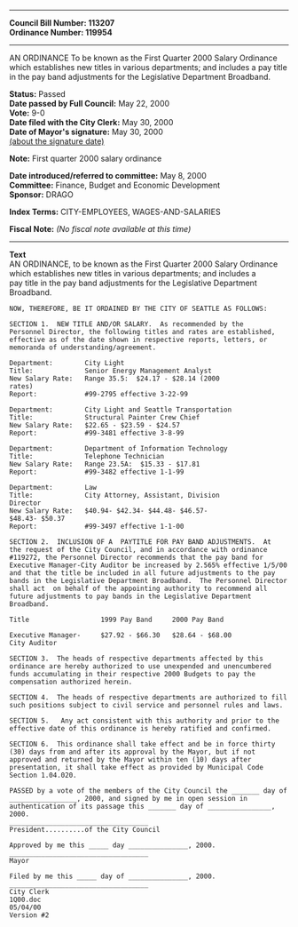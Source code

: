 * * * * *  
  
**Council Bill Number: [](#h0)[](#h2)113207**   
**Ordinance Number: 119954**  
  
* * * * *  
  
AN ORDINANCE To be known as the First Quarter 2000 Salary Ordinance which establishes new titles in various departments; and includes a pay title in the pay band adjustments for the Legislative Department Broadband.  
  
**Status:** Passed   
**Date passed by Full Council:** May 22, 2000   
**Vote:** 9-0   
**Date filed with the City Clerk:** May 30, 2000   
**Date of Mayor's signature:** May 30, 2000   
[(about the signature date)](/~public/approvaldate.htm)   
  
**Note:** First quarter 2000 salary ordinance  
  
  
**Date introduced/referred to committee:** May 8, 2000   
**Committee:** Finance, Budget and Economic Development   
**Sponsor:** DRAGO   
  
**Index Terms:** CITY-EMPLOYEES, WAGES-AND-SALARIES  
  
**Fiscal Note:** *(No fiscal note available at this time)*  
  
* * * * *  
  
**Text**  
    AN ORDINANCE, to be known as the First Quarter 2000 Salary Ordinance  
    which establishes new titles in various departments; and includes a  
    pay title in the pay band adjustments for the Legislative Department  
    Broadband.  
  
    NOW, THEREFORE, BE IT ORDAINED BY THE CITY OF SEATTLE AS FOLLOWS:  
  
    SECTION 1.  NEW TITLE AND/OR SALARY.  As recommended by the  
    Personnel Director, the following titles and rates are established,  
    effective as of the date shown in respective reports, letters, or  
    memoranda of understanding/agreement.  
  
    Department:        City Light  
    Title:             Senior Energy Management Analyst  
    New Salary Rate:   Range 35.5:  $24.17 - $28.14 (2000  
    rates)  
    Report:            #99-2795 effective 3-22-99  
  
    Department:        City Light and Seattle Transportation  
    Title:             Structural Painter Crew Chief  
    New Salary Rate:   $22.65 - $23.59 - $24.57  
    Report:            #99-3481 effective 3-8-99  
  
    Department:        Department of Information Technology  
    Title:             Telephone Technician  
    New Salary Rate:   Range 23.5A:  $15.33 - $17.81  
    Report:            #99-3482 effective 1-1-99  
  
    Department:        Law  
    Title:             City Attorney, Assistant, Division  
    Director  
    New Salary Rate:   $40.94- $42.34- $44.48- $46.57-  
    $48.43- $50.37  
    Report:            #99-3497 effective 1-1-00  
  
    SECTION 2.  INCLUSION OF A  PAYTITLE FOR PAY BAND ADJUSTMENTS.  At  
    the request of the City Council, and in accordance with ordinance  
    #119272, the Personnel Director recommends that the pay band for  
    Executive Manager-City Auditor be increased by 2.565% effective 1/5/00  
    and that the title be included in all future adjustments to the pay  
    bands in the Legislative Department Broadband.  The Personnel Director  
    shall act  on behalf of the appointing authority to recommend all  
    future adjustments to pay bands in the Legislative Department  
    Broadband.  
  
    Title                  1999 Pay Band     2000 Pay Band  
  
    Executive Manager-     $27.92 - $66.30   $28.64 - $68.00  
    City Auditor  
  
    SECTION 3.  The heads of respective departments affected by this  
    ordinance are hereby authorized to use unexpended and unencumbered  
    funds accumulating in their respective 2000 Budgets to pay the  
    compensation authorized herein.  
  
    SECTION 4.  The heads of respective departments are authorized to fill  
    such positions subject to civil service and personnel rules and laws.  
  
    SECTION 5.   Any act consistent with this authority and prior to the  
    effective date of this ordinance is hereby ratified and confirmed.  
  
    SECTION 6.  This ordinance shall take effect and be in force thirty  
    (30) days from and after its approval by the Mayor, but if not  
    approved and returned by the Mayor within ten (10) days after  
    presentation, it shall take effect as provided by Municipal Code  
    Section 1.04.020.  
  
    PASSED by a vote of the members of the City Council the _______ day of  
    _________________, 2000, and signed by me in open session in  
    authentication of its passage this _______ day of ________________,  
    2000.  
    ___________________________________  
    President..........of the City Council  
  
    Approved by me this _____ day _______________, 2000.  
    ___________________________________  
    Mayor  
  
    Filed by me this _____ day of _______________, 2000.  
    ___________________________________  
    City Clerk  
    1Q00.doc  
    05/04/00  
    Version #2  
